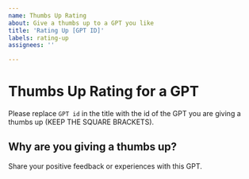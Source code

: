```yaml
---
name: Thumbs Up Rating
about: Give a thumbs up to a GPT you like
title: 'Rating Up [GPT ID]'
labels: rating-up
assignees: ''

---
```


# Thumbs Up Rating for a GPT

Please replace `GPT id` in the title with the id of the GPT you are giving a thumbs up (KEEP THE SQUARE BRACKETS).

## Why are you giving a thumbs up?

Share your positive feedback or experiences with this GPT.
